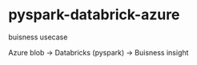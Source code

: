 # pyspark-databrick-azure

buisness usecase

Azure blob -> Databricks (pyspark)  -> Buisness insight
